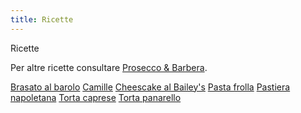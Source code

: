 ```yaml
---
title: Ricette
---
```

Ricette

Per altre ricette consultare [Prosecco & Barbera](https://proseccoebarbera.wordpress.com/).

[Brasato al barolo](brasato_al_barolo.md)
[Camille](camille.md)
[Cheescake al Bailey's](cheesecake_Baileys.md)
[Pasta frolla](pasta_frolla.md)
[Pastiera napoletana](pastiera_napoletana.md)
[Torta caprese](torta_caprese.md)
[Torta panarello](torta_panarello.md)
